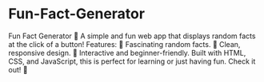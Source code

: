 # Fun-Fact-Generator
Fun Fact Generator 🌟 A simple and fun web app that displays random facts at the click of a button!  Features:  🧐 Fascinating random facts. 🎨 Clean, responsive design. 🚀 Interactive and beginner-friendly. Built with HTML, CSS, and JavaScript, this is perfect for learning or just having fun. Check it out! 🙌
